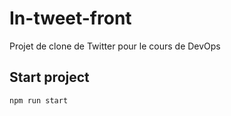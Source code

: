 # In-tweet-front
Projet de clone de Twitter pour le cours de DevOps

## Start project

```
npm run start
```